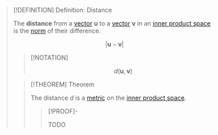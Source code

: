 >[!DEFINITION] Definition: Distance
>
>The **distance** from a [vector](../Vector%20Space.md) $\mathbf{u}$ to a [vector](../Vector%20Space.md) $\mathbf{v}$ in an [inner product space](Inner%20Product%20Space.md) is the [norm](Canonical%20Norm.md) of their difference.
>
>$$|\mathbf{u} - \mathbf{v}|$$
>
>>[!NOTATION]
>>
>>$$d(\mathbf{u}, \mathbf{v})$$
>>
>
>>[!THEOREM] Theorem
>>
>>The distance $d$ is a [metric](../../../../Set%20Theory/Metric%20Space.md) on the [inner product space](Inner%20Product%20Space.md).
>>
>>>[!PROOF]-
>>>
>>>TODO
>>>
>>
>